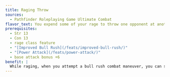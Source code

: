 ```yaml
---
title: Raging Throw
sources:
  - Pathfinder Roleplaying Game Ultimate Combat
flavor_text: You expend some of your rage to throw one opponent at another.
prerequisites:
  - Str 13
  - Con 13
  - rage class feature
  - "[Improved Bull Rush](/feats/improved-bull-rush/)"
  - "[Power Attack](/feats/power-attack/)"
  - base attack bonus +6
benefit: |
  While raging, when you attempt a bull rush combat maneuver, you can spend 1 additional round of your rage as a swift action to add your Constitution bonus on your combat maneuver check to the bull rush. Further, if you bull rush an opponent into a square another creature occupies or into a solid object, the opponent and the creature or object take bludgeoning damage equal to your Strength modifier + your Constitution modifier.
---
```


